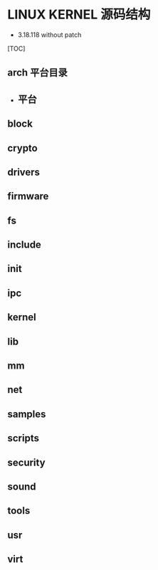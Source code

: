 # LINUX KERNEL 源码结构

- 3.18.118 without patch

[TOC]



## arch 平台目录

- 平台
  - 

## block
## crypto
## drivers
## firmware
## fs
## include
## init
## ipc
## kernel
## lib
## mm
## net
## samples
## scripts
## security
## sound
## tools
## usr
## virt